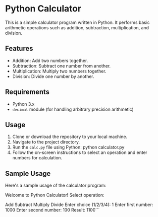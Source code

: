 # Python Calculator

This is a simple calculator program written in Python. It performs basic arithmetic operations such as addition, subtraction, multiplication, and division.

## Features

- Addition: Add two numbers together.
- Subtraction: Subtract one number from another.
- Multiplication: Multiply two numbers together.
- Division: Divide one number by another.

## Requirements

- Python 3.x
- `decimal` module (for handling arbitrary precision arithmetic)

## Usage

1. Clone or download the repository to your local machine.
2. Navigate to the project directory.
3. Run the `calc.py` file using Python:
python calculator.py
4. Follow the on-screen instructions to select an operation and enter numbers for calculation.

## Sample Usage

Here's a sample usage of the calculator program:


Welcome to Python Calculator!
Select operation:

Add
Subtract
Multiply
Divide
Enter choice (1/2/3/4): 1
Enter first number: 1000
Enter second number: 100
Result: 1100```